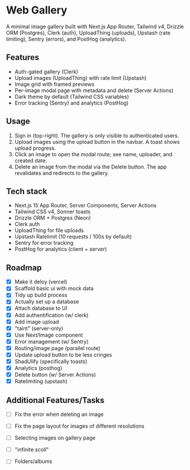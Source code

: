 # Web Gallery

A minimal image gallery built with Next.js App Router, Tailwind v4, Drizzle ORM (Postgres), Clerk (auth), UploadThing (uploads), Upstash (rate limiting), Sentry (errors), and PostHog (analytics).

## Features
- Auth-gated gallery (Clerk)
- Upload images (UploadThing) with rate limit (Upstash)
- Image grid with framed previews
- Per-image modal page with metadata and delete (Server Actions)
- Dark theme by default (Tailwind CSS variables)
- Error tracking (Sentry) and analytics (PostHog)

## Usage
1. Sign in (top-right). The gallery is only visible to authenticated users.
2. Upload images using the upload button in the navbar. A toast shows upload progress.
3. Click an image to open the modal route; see name, uploader, and created date.
4. Delete an image from the modal via the Delete button. The app revalidates and redirects to the gallery.

## Tech stack
- Next.js 15 App Router, Server Components, Server Actions
- Tailwind CSS v4, Sonner toasts
- Drizzle ORM + Postgres (Neon)
- Clerk auth
- UploadThing for file uploads
- Upstash Ratelimit (10 requests / 100s by default)
- Sentry for error tracking
- PostHog for analytics (client + server)

## Roadmap
- [x] Make it deloy (vercel)
- [x] Scaffold basic ui with mock data
- [x] Tidy up build process
- [x] Actually set up a database
- [x] Attach database to UI
- [x] Add authentification (w/ clerk)
- [x] Add image upload
- [x] "taint" (server-only)
- [x] Use Next/Image component
- [x] Error management (w/ Sentry)
- [X] Routing/image page (parallel route)
- [X] Update upload button to be less cringes
- [X] ShadUIify (specifically toasts)
- [X] Analytics (posthog)
- [X] Delete button (w/ Server Actions)
- [X] Ratelimiting (upstash)

## Additional Features/Tasks
- [ ] Fix the error when deleting an image
- [ ] Fix the page layout for images of different resolutions
- [ ] Selecting images on gallery page
- [ ] "infinite scoll"
- [ ] Folders/albums

